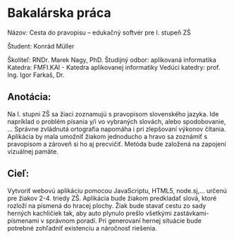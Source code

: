 # Bakalárska práca
Názov: Cesta do pravopisu – edukačný softvér pre I. stupeň ZŠ

Študent: Konrád Müller

Školiteľ: RNDr. Marek Nagy, PhD.
Študijný odbor: aplikovaná informatika
Katedra: FMFI.KAI - Katedra aplikovanej informatiky
Vedúci katedry: prof. Ing. Igor Farkaš, Dr.

## Anotácia:
Na I. stupni ZŠ sa žiaci zoznamujú s pravopisom slovenského jazyka. Ide napríklad o problém písania y/i vo vybraných slovách, alebo spodobovanie, ... Správne zvládnutá ortografia napomáha i pri zlepšovaní výkonov čítania. Aplikácia by mala umožniť žiakom jednoducho a hravo sa zoznámiť s pravopisom a zároveň si ho aj precvičiť. Metóda bude založená na zapojení vizuálnej pamäte.

## Cieľ:
Vytvoriť webovú aplikáciu pomocou JavaScriptu, HTML5, node.sj,... určenú pre žiakov 2-4. triedy ZŠ.
Aplikácia bude žiakom predkladať slová, ktoré rozloží na písmená do hracej plochy. Žiak bude stavať cestu zo sady herných kachličiek tak, aby auto plynulo prešlo všetkými zastávkami-písmenami v správnom poradí.
Pri generovaní hernej situácie bude potrebné zohľadniť existenciu a náročnosť riešenia.
